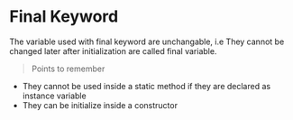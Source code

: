 # Final Keyword

The variable used with final keyword are unchangable, i.e They cannot be changed later after initialization are called final variable.

>Points to remember
- They cannot be used inside a static method if they are declared as instance variable
- They can be initialize inside a constructor